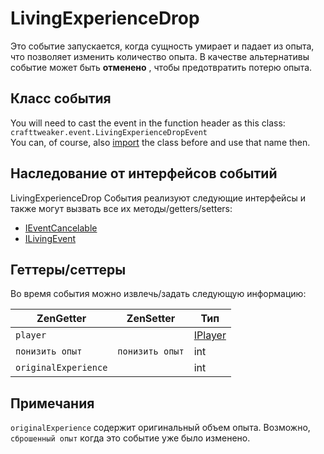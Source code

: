 # LivingExperienceDrop

Это событие запускается, когда сущность умирает и падает из опыта, что позволяет изменить количество опыта. В качестве альтернативы событие может быть **отменено** , чтобы предотвратить потерю опыта.

## Класс события
You will need to cast the event in the function header as this class:  
`crafttweaker.event.LivingExperienceDropEvent`  
You can, of course, also [import](/AdvancedFunctions/Import/) the class before and use that name then.

## Наследование от интерфейсов событий
LivingExperienceDrop События реализуют следующие интерфейсы и также могут вызвать все их методы/getters/setters:

- [IEventCancelable](/Vanilla/Events/Events/IEventCancelable/)
- [ILivingEvent](/Vanilla/Events/Events/ILivingEvent/)

## Геттеры/сеттеры
Во время события можно извлечь/задать следующую информацию:

| ZenGetter            | ZenSetter       | Тип                                  |
| -------------------- | --------------- | ------------------------------------ |
| `player`             |                 | [IPlayer](/Vanilla/Players/IPlayer/) |
| `понизить опыт`      | `понизить опыт` | int                                  |
| `originalExperience` |                 | int                                  |

## Примечания

`originalExperience` содержит оригинальный объем опыта. Возможно, `сброшенный опыт` когда это событие уже было изменено.
